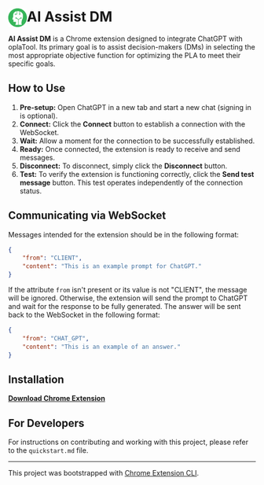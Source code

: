 # <img src="public/icons/favicon.png" width="38" align="left"> AI Assist DM

**AI Assist DM** is a Chrome extension designed to integrate ChatGPT with oplaTool. Its primary goal is to assist decision-makers (DMs) in selecting the most appropriate objective function for optimizing the PLA to meet their specific goals.

## How to Use

1. **Pre-setup:** Open ChatGPT in a new tab and start a new chat (signing in is optional).
2. **Connect:** Click the **Connect** button to establish a connection with the WebSocket.
3. **Wait:** Allow a moment for the connection to be successfully established.
4. **Ready:** Once connected, the extension is ready to receive and send messages.
5. **Disconnect:** To disconnect, simply click the **Disconnect** button.
6. **Test:** To verify the extension is functioning correctly, click the **Send test message** button. This test operates independently of the connection status.

## Communicating via WebSocket

Messages intended for the extension should be in the following format:

```json
{
    "from": "CLIENT",
    "content": "This is an example prompt for ChatGPT."
}
```

If the attribute `from` isn't present or its value is not "CLIENT", the message will be ignored. Otherwise, the extension will send the prompt to ChatGPT and wait for the response to be fully generated. The answer will be sent back to the WebSocket in the following format:

```json
{
    "from": "CHAT_GPT",
    "content": "This is an example of an answer."
}
```

## Installation

[**Download Chrome Extension**]()

## For Developers

For instructions on contributing and working with this project, please refer to the `quickstart.md` file.

---

This project was bootstrapped with [Chrome Extension CLI](https://github.com/dutiyesh/chrome-extension-cli).

